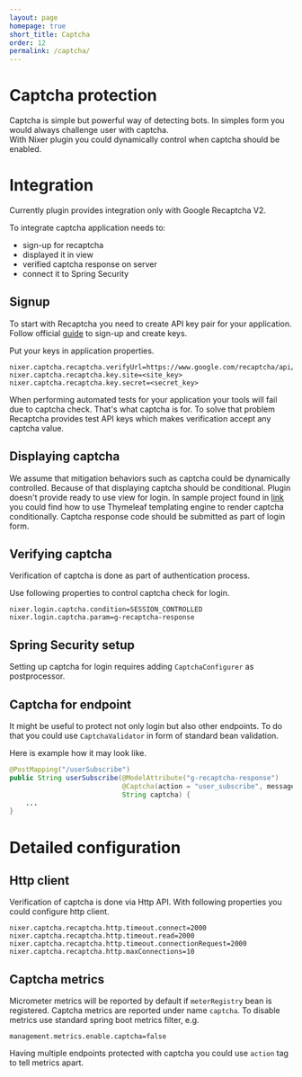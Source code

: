 ```yaml
---
layout: page
homepage: true
short_title: Captcha
order: 12
permalink: /captcha/
---
```


# Captcha protection

Captcha is simple but powerful way of detecting bots. In simples form you would always challenge user with captcha.  
With Nixer plugin you could dynamically control when captcha should be enabled. 

# Integration
Currently plugin provides integration only with Google Recaptcha V2.

To integrate captcha application needs to:
 - sign-up for recaptcha
 - displayed it in view
 - verified captcha response on server
 - connect it to Spring Security

## Signup
To start with Recaptcha you need to create API key pair for your application.
Follow official [guide](https://developers.google.com/recaptcha/intro) to sign-up and create keys.

Put your keys in application properties.

```properties
nixer.captcha.recaptcha.verifyUrl=https://www.google.com/recaptcha/api/siteverify
nixer.captcha.recaptcha.key.site=<site_key>
nixer.captcha.recaptcha.key.secret=<secret_key>
```

When performing automated tests for your application your tools will fail due to captcha check. That's what captcha is for.
To solve that problem Recaptcha provides test API keys which makes verification accept any captcha value.   

## Displaying captcha
We assume that mitigation behaviors such as captcha could be dynamically controlled. Because of that displaying captcha should be conditional.
Plugin doesn't provide ready to use view for login.
In sample project found in [link](../samples/example) you could find how to use Thymeleaf templating engine to render captcha conditionally. 
Captcha response code should be submitted as part of login form. 

## Verifying captcha
Verification of captcha is done as part of authentication process. 

Use following properties to control captcha check for login.

```properties
nixer.login.captcha.condition=SESSION_CONTROLLED
nixer.login.captcha.param=g-recaptcha-response
```

## Spring Security setup

Setting up captcha for login requires adding `CaptchaConfigurer` as postprocessor.

## Captcha for endpoint
It might be useful to protect not only login but also other endpoints. To do that you could use `CaptchaValidator` in form of standard 
bean validation.  

Here is example how it may look like.

```java
@PostMapping("/userSubscribe")
public String userSubscribe(@ModelAttribute("g-recaptcha-response") 
                            @Captcha(action = "user_subscribe", message = "Captcha error") 
                            String captcha) {
    ...
}
```

# Detailed configuration
## Http client
Verification of captcha is done via Http API. With following properties you could configure http client. 

```properties
nixer.captcha.recaptcha.http.timeout.connect=2000
nixer.captcha.recaptcha.http.timeout.read=2000
nixer.captcha.recaptcha.http.timeout.connectionRequest=2000
nixer.captcha.recaptcha.http.maxConnections=10
```

## Captcha metrics
Micrometer metrics will be reported by default if `meterRegistry` bean is registered. 
Captcha metrics are reported under name `captcha`. 
To disable metrics use standard spring boot metrics filter, e.g.

```properties
management.metrics.enable.captcha=false
```

Having multiple endpoints protected with captcha you could use `action` tag to tell metrics apart.
